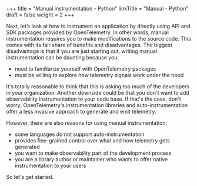 +++
title = "Manual instrumentation - Python"
linkTitle = "Manual - Python"
draft = false
weight = 2
+++

Next, let’s look at how to instrument an application by directly using API and SDK packages provided by OpenTelemetry.
In other words, manual instrumentation requires you to make modifications to the source code.
This comes with its fair share of benefits and disadvantages.
The biggest disadvantage is that if you are just starting out, writing manual instrumentation can be daunting because you:
- need to familiarize yourself with OpenTelemetry packages
- must be willing to explore how telemetry signals work under the hood

It's totally reasonable to think that this is asking too much of the developers in your organization.
Another downside could be that you don't want to add observability instrumentation to your code base.
If that's the case, don't worry; OpenTelemetry's instrumentation libraries and auto-instrumentation offer a less invasive approach to generate and emit telemetry.

However, there are also reasons for using manual instrumentation:
- some languages do not support auto-instrumentation
- provides fine-grained control over what and how telemetry gets generated
- you want to make observability part of the development process
- you are a library author or maintainer who wants to offer native instrumentation to your users

So let's get started.

<!--
However, it comes with its own set of trade-offs.
Implementing OpenTelemetry can introduce complexity to an application, potentially impacting performance, when configured wrong, and may lead to vendor lock-in if heavily invested in a specific implementation.
As a relatively new project, it may face challenges with adoption and compatibility, and while it aims to be vendor-agnostic, there is still a risk of vendor lock-in.
Customization and flexibility may be limited compared to tailored solutions for specific use cases, and there can be a learning curve associated with understanding OpenTelemetry's concepts and APIs.
Maintenance and support, particularly for organizations that rely on open-source projects, may require additional investment.
Integration with existing systems can be challenging and may require extra effort.
Costs may also be incurred depending on the scale of implementation and the need for additional services or support.
Lastly, while OpenTelemetry has a growing community, it may not yet have the same level of community support or ecosystem of tools and integrations as more established projects.
Additionally, it is important to consider that alternative implementations might offer better performance, as the SDK is designed to be extensible and general-purpose.
This implies that while the SDK provides a robust framework for observability, it may not be the most optimized solution for every scenario.
It is essential to weigh these trade-offs against the benefits of OpenTelemetry to determine if it is the right fit for a particular application or organization.
But if OpenTelemetry is used in the right way and configured well - the benefits might
-->

